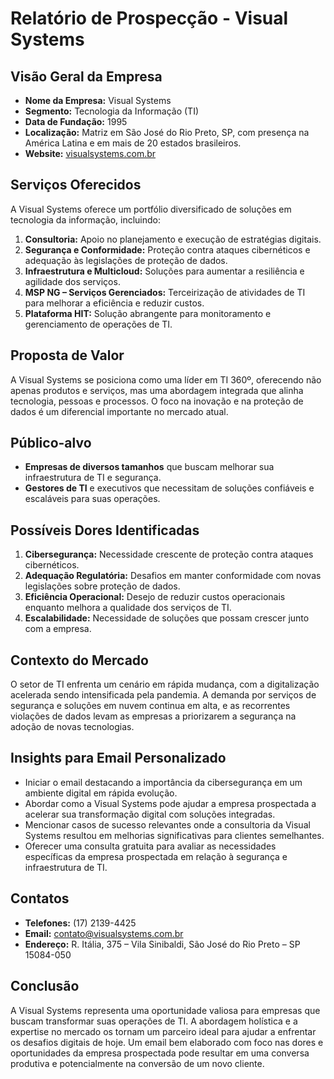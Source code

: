 # Relatório de Prospecção - Visual Systems

## Visão Geral da Empresa
- **Nome da Empresa:** Visual Systems
- **Segmento:** Tecnologia da Informação (TI)
- **Data de Fundação:** 1995
- **Localização:** Matriz em São José do Rio Preto, SP, com presença na América Latina e em mais de 20 estados brasileiros.
- **Website:** [visualsystems.com.br](http://www.visualsystems.com.br)

## Serviços Oferecidos
A Visual Systems oferece um portfólio diversificado de soluções em tecnologia da informação, incluindo:

1. **Consultoria:** Apoio no planejamento e execução de estratégias digitais.
2. **Segurança e Conformidade:** Proteção contra ataques cibernéticos e adequação às legislações de proteção de dados.
3. **Infraestrutura e Multicloud:** Soluções para aumentar a resiliência e agilidade dos serviços.
4. **MSP NG – Serviços Gerenciados:** Terceirização de atividades de TI para melhorar a eficiência e reduzir custos.
5. **Plataforma HIT:** Solução abrangente para monitoramento e gerenciamento de operações de TI.

## Proposta de Valor
A Visual Systems se posiciona como uma líder em TI 360º, oferecendo não apenas produtos e serviços, mas uma abordagem integrada que alinha tecnologia, pessoas e processos. O foco na inovação e na proteção de dados é um diferencial importante no mercado atual.

## Público-alvo
- **Empresas de diversos tamanhos** que buscam melhorar sua infraestrutura de TI e segurança.
- **Gestores de TI** e executivos que necessitam de soluções confiáveis e escaláveis para suas operações.
  
## Possíveis Dores Identificadas
1. **Cibersegurança:** Necessidade crescente de proteção contra ataques cibernéticos.
2. **Adequação Regulatória:** Desafios em manter conformidade com novas legislações sobre proteção de dados.
3. **Eficiência Operacional:** Desejo de reduzir custos operacionais enquanto melhora a qualidade dos serviços de TI.
4. **Escalabilidade:** Necessidade de soluções que possam crescer junto com a empresa.

## Contexto do Mercado
O setor de TI enfrenta um cenário em rápida mudança, com a digitalização acelerada sendo intensificada pela pandemia. A demanda por serviços de segurança e soluções em nuvem continua em alta, e as recorrentes violações de dados levam as empresas a priorizarem a segurança na adoção de novas tecnologias.

## Insights para Email Personalizado
- Iniciar o email destacando a importância da cibersegurança em um ambiente digital em rápida evolução.
- Abordar como a Visual Systems pode ajudar a empresa prospectada a acelerar sua transformação digital com soluções integradas.
- Mencionar casos de sucesso relevantes onde a consultoria da Visual Systems resultou em melhorias significativas para clientes semelhantes.
- Oferecer uma consulta gratuita para avaliar as necessidades específicas da empresa prospectada em relação à segurança e infraestrutura de TI.

## Contatos
- **Telefones:** (17) 2139-4425
- **Email:** contato@visualsystems.com.br
- **Endereço:** R. Itália, 375 – Vila Sinibaldi, São José do Rio Preto – SP 15084-050

## Conclusão
A Visual Systems representa uma oportunidade valiosa para empresas que buscam transformar suas operações de TI. A abordagem holística e a expertise no mercado os tornam um parceiro ideal para ajudar a enfrentar os desafios digitais de hoje. Um email bem elaborado com foco nas dores e oportunidades da empresa prospectada pode resultar em uma conversa produtiva e potencialmente na conversão de um novo cliente.